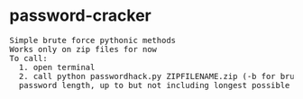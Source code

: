 # password-cracker

<pre>
Simple brute force pythonic methods  
Works only on zip files for now 
To call: 
  1. open terminal
  2. call python passwordhack.py ZIPFILENAME.zip (-b for bruteforce, -d for a dictionary attack) use m=[shortest possible
  password length, up to but not including longest possible password length]
